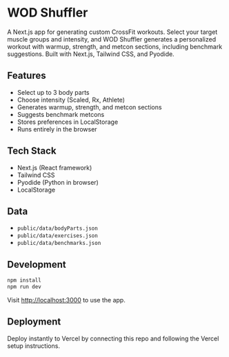 # WOD Shuffler

A Next.js app for generating custom CrossFit workouts. Select your target muscle groups and intensity, and WOD Shuffler generates a personalized workout with warmup, strength, and metcon sections, including benchmark suggestions. Built with Next.js, Tailwind CSS, and Pyodide.

## Features
- Select up to 3 body parts
- Choose intensity (Scaled, Rx, Athlete)
- Generates warmup, strength, and metcon sections
- Suggests benchmark metcons
- Stores preferences in LocalStorage
- Runs entirely in the browser

## Tech Stack
- Next.js (React framework)
- Tailwind CSS
- Pyodide (Python in browser)
- LocalStorage

## Data
- `public/data/bodyParts.json`
- `public/data/exercises.json`
- `public/data/benchmarks.json`

## Development
```bash
npm install
npm run dev
```
Visit [http://localhost:3000](http://localhost:3000) to use the app.

## Deployment
Deploy instantly to Vercel by connecting this repo and following the Vercel setup instructions.
